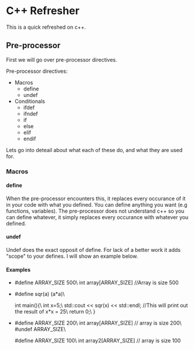 # C++ Refresher

This is a quick refreshed on c++.

## Pre-processor
First we will go over pre-processor directives.

Pre-processor directives:
- Macros
    - define
    - undef
- Conditionals
    - ifdef
    - ifndef
    - if
    - else
    - elif
    - endif
    
Lets go into deteail about what each of these do, and what they are used for.

### Macros
#### define
When the pre-processor encounters this, it replaces every occurance of it in your code with what you defined. You can define anything you want (e.g functions, variables). The pre-processor does not understand c++ so you can define whatever, it simply replaces every occurance with whatever you defined.
#### undef
Undef does the exact opposit of define. For lack of a better work it adds "scope" to your defines. I will show an example below.
#### Examples
* \#define ARRAY\_SIZE 500\\
  int array[ARRAY\_SIZE] //Array is size 500
* \#define sqr(a) (a*a)\\
  
  int main(){\\
    int x=5;\\
    std::cout << sqr(x) << std::endl; //This will print out the result of x*x = 25\\
    return 0;\\
  }
* \#define ARRAY\_SIZE 200\\
    int array[ARRAY\_SIZE] // array is size 200\\
  \#undef ARRAY\_SIZE\\

  \#define ARRAY\_SIZE 100\\
  int array2[ARRAY\_SIZE] // array is size 100


